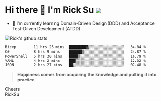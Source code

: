 # Hi there 👋 I'm Rick Su ![](https://komarev.com/ghpvc/?username=ricksu978)
<!--
**ricksu978/ricksu978** is a ✨ _special_ ✨ repository because its `README.md` (this file) appears on your GitHub profile.

Here are some ideas to get you started:

- 🔭 I’m currently working on ...
-->
- 🌱 I’m currently learning Domain-Driven Design (DDD) and Acceptance Test-Driven Development (ATDD)
<!--
- 👯 I’m looking to collaborate on ...
- 🤔 I’m looking for help with ...
- 💬 Ask me about ...
- 📫 How to reach me: ...
- 😄 Pronouns: ...
- ⚡ Fun fact: ...
-->
[![Rick's github stats](https://github-readme-stats.vercel.app/api?username=ricksu978&theme=dark)](https://github.com/ricksu978/ricksu978)

<!--START_SECTION:waka-->

```txt
Bicep        11 hrs 25 mins  ████████▓░░░░░░░░░░░░░░░░   34.84 %
C#           8 hrs 9 mins    ██████▒░░░░░░░░░░░░░░░░░░   24.87 %
PowerShell   5 hrs 30 mins   ████▒░░░░░░░░░░░░░░░░░░░░   16.79 %
YAML         4 hrs 2 mins    ███░░░░░░░░░░░░░░░░░░░░░░   12.32 %
JSON         2 hrs 27 mins   ██░░░░░░░░░░░░░░░░░░░░░░░   07.48 %
```

<!--END_SECTION:waka-->

> **Happiness comes from acquiring the knowledge and putting it into practice.**

Cheers  
RickSu 

